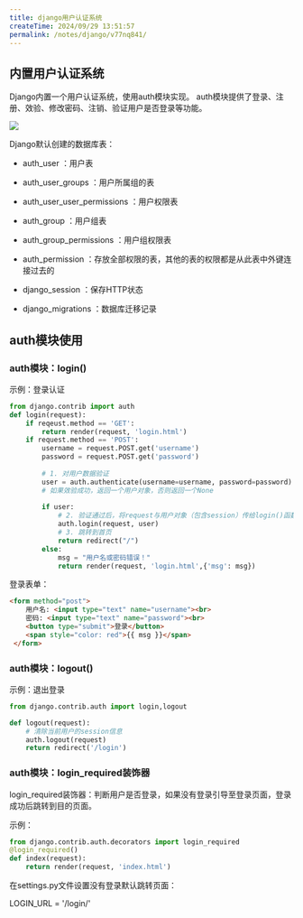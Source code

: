 ```yaml
---
title: django用户认证系统
createTime: 2024/09/29 13:51:57
permalink: /notes/django/v77nq841/
---
```

## 内置用户认证系统



Django内置一个用户认证系统，使用auth模块实现。 auth模块提供了登录、注册、效验、修改密码、注销、验证用户是否登录等功能。

![](/images/1EC11F41D7A7453EAA9DF261FF30CC98clipboard.png)



Django默认创建的数据库表： 

- auth_user ：用户表 

- auth_user_groups ：用户所属组的表 

- auth_user_user_permissions ：用户权限表 

- auth_group ：用户组表 

- auth_group_permissions ：用户组权限表 

- auth_permission ：存放全部权限的表，其他的表的权限都是从此表中外键连接过去的 

- django_session ：保存HTTP状态 

- django_migrations ：数据库迁移记录



## auth模块使用



### auth模块：login()



示例：登录认证

```python
from django.contrib import auth
def login(request):
    if reqeust.method == 'GET':
        return render(request, 'login.html')
    if request.method == 'POST':
        username = request.POST.get('username')
        password = request.POST.get('password')
        
        # 1. 对用户数据验证
        user = auth.authenticate(username=username, password=password)
        # 如果效验成功，返回一个用户对象，否则返回一个None
        
        if user:
            # 2. 验证通过后，将request与用户对象（包含session）传给login()函数
            auth.login(request, user)
            # 3. 跳转到首页
            return redirect("/")
        else:
            msg = "用户名或密码错误！"
            return render(request, 'login.html',{'msg': msg})
```



登录表单：

```html
<form method="post">
    用户名: <input type="text" name="username"><br>
    密码: <input type="text" name="password"><br>
    <button type="submit">登录</button>
    <span style="color: red">{{ msg }}</span>
 </form>
```



### auth模块：logout()



示例：退出登录

```python
from django.contrib.auth import login,logout

def logout(request):
    # 清除当前用户的session信息
    auth.logout(request)
    return redirect('/login')
```



### auth模块：login_required装饰器



login_required装饰器：判断用户是否登录，如果没有登录引导至登录页面，登录 成功后跳转到目的页面。



示例：

```python
from django.contrib.auth.decorators import login_required
@login_required()
def index(request):
    return render(request, 'index.html')
```



在settings.py文件设置没有登录默认跳转页面：

LOGIN_URL = '/login/'











